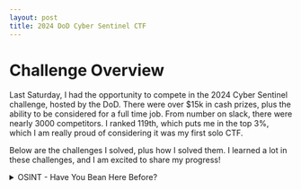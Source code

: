 ```yaml
---
layout: post
title: 2024 DoD Cyber Sentinel CTF
---
```


# Challenge Overview

Last Saturday, I had the opportunity to compete in the 2024 Cyber Sentinel challenge, hosted by the DoD. There were over $15k in cash prizes, plus the ability to be considered for a full time job. From number on slack, there were nearly 3000 competitors. I ranked 119th, which puts me in the top 3%, which I am really proud of considering it was my first solo CTF.

Below are the challenges I solved, plus how I solved them. I learned a lot in these challenges, and I am excited to share my progress!

<details>
<summary> OSINT - Have You Bean Here Before?</summary>

# Summary

This challenge gave you a photo, as seen below, and asked to find the MAC address of the WiFi the user was connected to.

<br>

<img class="center" src="{{site.url}}/assets/images/CTF/Sentinel2024/bean/OSINT_bean.png" alt="Bean Challenge"/>

<br>

# Solution

The first step in solving this OSINT challenge is to identify the location of the photo. The first thing I did was look for identifying information in the photo. Looking at the coffee cup, we can see a logo "PAUL" on the side facing us. 

<br>
<img class="center" src="{{site.url}}/assets/images/CTF/Sentinel2024/bean/Paul.png" alt="Paul Cup"/>
<br>

Using Google, I simply searched for "Paul Restaurant", which the first result was the website for [Paul French Bakery & Cafe](https://www.pauldmv.com/). Navigating to the Locations Tab, we can see the following locations:

<br>
<img class="center" src="{{site.url}}/assets/images/CTF/Sentinel2024/bean/Locations.png" alt="Paul Locations"/>
<br>

I then did research on each location, looking around on Google Street View until I found [this view of the restaurant](https://www.google.com/maps/place/PAUL/@38.9026998,-77.0296509,3a,75y,244.78h,79.07t/data=!3m6!1e1!3m4!1st0gdbpUCz3dH3h2pBbWo3w!2e0!7i16384!8i8192!4m15!1m8!3m7!1s0x89b7b7945ffccc1d:0xa31a1c637f46a13f!2s1275+K+St+NW,+1275+K+St+NW,+Washington,+DC+20005!3b1!8m2!3d38.9028463!4d-77.0292336!16s%2Fg%2F12hlgng30!3m5!1s0x89b7b7945ff74921:0x2b9bb7d6fb61081a!8m2!3d38.9027468!4d-77.0293581!16s%2Fg%2F11bwt9_wgs?entry=ttu). This narrowed it down to the location at 1275 K Street in Washington DC. The view looked identical to the one in the image, as you could see the building in the background and it matched the skyline from the original image. 

Now that we had the street location, we needed to figure out how to track down what the BSSID of the AP to solve the challenge. I had no idea how to do this, so I just googled "WiFi Map Online" and [a site called Wiggle](https://wigle.net/) showed up. This was arguably the coolest part of the challenge for me, as I learned about this site's feature to collect and display beacon frames from the general public. Using this site, I navigated to the address of the location I chose and I saw quite a few SSIDs available to look at:

<br>
<img class="center" src="{{site.url}}/assets/images/CTF/Sentinel2024/bean/Wiggle.png" alt="Wiggle Results"/>
<br>

I noticed that one of the options available was "Paul Guest" which I assumed the target would be using as he was a guest at this restaurant. Clicking on that option, I saw the following information:

<br>
<img class="center" src="{{site.url}}/assets/images/CTF/Sentinel2024/bean/Paul_Guest.png" alt="Paul Guest WiFi"/>
<br>

This BSSID was the correct one, giving me the flag of

**C1{6C:CD:D6:BD:5B:51}**

</details>